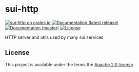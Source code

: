 # sui-http

[![sui-http on crates.io](https://img.shields.io/crates/v/sui-http)](https://crates.io/crates/sui-http)
[![Documentation (latest release)](https://docs.rs/sui-http/badge.svg)](https://docs.rs/sui-http/)
[![Documentation (master)](https://img.shields.io/badge/docs-master-59f)](https://mystenlabs.github.io/sui-http/sui_http/)
[![License](https://img.shields.io/badge/license-Apache-green.svg)](LICENSE)

HTTP server and utils used by many sui services

## License

This project is available under the terms the [Apache 2.0 license](LICENSE).
